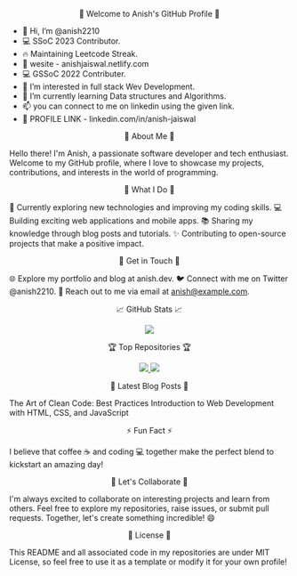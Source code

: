 <p align="center">👋 Welcome to Anish's GitHub Profile 👋</p>

- 👋 Hi, I’m @anish2210
- 💻 SSoC 2023 Contributor.
- 🔥 Maintaining Leetcode Streak.
- 🧩 wesite - anishjaiswal.netlify.com
- 💻 GSSoC 2022 Contributer.
- 👀 I’m interested in full stack Wev Development.
- 🌱 I’m currently learning Data structures and Algorithms.
- 📫 you can connect to me on linkedin using the given link.
- 🔗 PROFILE LINK - linkedin.com/in/anish-jaiswal

<!---
anish2210/anish2210 is a ✨ special ✨ repository because its `README.md` (this file) appears on your GitHub profile.
You can click the Preview link to take a look at your changes.
--->




</p>
<p align="center">🚀 About Me 🚀</p>

Hello there! I'm Anish, a passionate software developer and tech enthusiast. Welcome to my GitHub profile, where I love to showcase my projects, contributions, and interests in the world of programming.

<p align="center">💼 What I Do 💼</p>

🌱 Currently exploring new technologies and improving my coding skills.
💻 Building exciting web applications and mobile apps.
📚 Sharing my knowledge through blog posts and tutorials.
✨ Contributing to open-source projects that make a positive impact.
<p align="center">📢 Get in Touch 📢</p>

🌐 Explore my portfolio and blog at anish.dev.
🐦 Connect with me on Twitter @anish2210.
📧 Reach out to me via email at anish@example.com.
<p align="center">📈 GitHub Stats 📈</p>

<p align="center">
  <img src="https://github-readme-stats.vercel.app/api?username=anish2210&show_icons=true&count_private=true&hide=contribs,issues&theme=radical">
</p>
<p align="center">🏆 Top Repositories 🏆</p>

<p align="center">
  <a href="https://github.com/anish2210/full-stack_project">
    <img src="https://github-readme-stats.vercel.app/api/pin/?username=anish2210&repo=awesome-project&theme=radical">
  </a>
  <a href="https://github.com/anish2210/web-app">
    <img src="https://github-readme-stats.vercel.app/api/pin/?username=anish2210&repo=web-app&theme=radical">
  </a>
</p>
<p align="center">📝 Latest Blog Posts 📝</p>

<!-- BLOG-POST-LIST:START -->
The Art of Clean Code: Best Practices
Introduction to Web Development with HTML, CSS, and JavaScript
<!-- BLOG-POST-LIST:END -->
<p align="center">⚡ Fun Fact ⚡</p>

I believe that coffee ☕ and coding 💻 together make the perfect blend to kickstart an amazing day!

<p align="center">🎉 Let's Collaborate 🎉</p>

I'm always excited to collaborate on interesting projects and learn from others. Feel free to explore my repositories, raise issues, or submit pull requests. Together, let's create something incredible! 😄

<p align="center">📃 License 📃</p>

This README and all associated code in my repositories are under MIT License, so feel free to use it as a template or modify it for your own profile!
